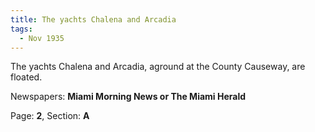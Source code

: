 ```yaml
---  
title: The yachts Chalena and Arcadia  
tags:  
  - Nov 1935  
---  
```

  
The yachts Chalena and Arcadia, aground at the County Causeway, are floated.  
  
Newspapers: **Miami Morning News or The Miami Herald**  
  
Page: **2**, Section: **A** 
